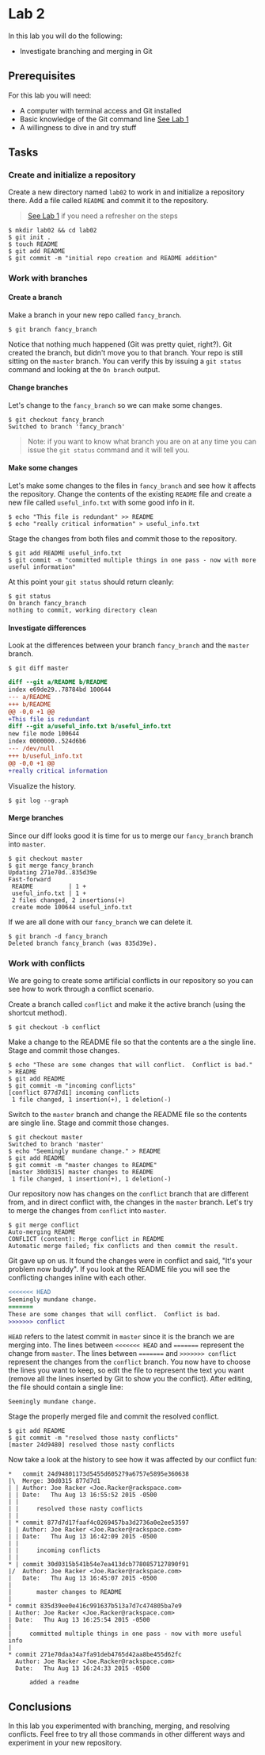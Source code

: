 # Lab 2

In this lab you will do the following:
* Investigate branching and merging in Git

## Prerequisites
For this lab you will need:
* A computer with terminal access and Git installed
* Basic knowledge of the Git command line [See Lab 1](lab01.md)
* A willingness to dive in and try stuff

## Tasks

### Create and initialize a repository
Create a new directory named `lab02` to work in and initialize a repository there.  Add a file called `README` and commit it to the repository.

> [See Lab 1](lab01.md) if you need a refresher on the steps

```console
$ mkdir lab02 && cd lab02
$ git init .
$ touch README
$ git add README
$ git commit -m "initial repo creation and README addition"
```

### Work with branches
#### Create a branch
Make a branch in your new repo called `fancy_branch`.
```console
$ git branch fancy_branch
```

Notice that nothing much happened (Git was pretty quiet, right?).  Git created the branch, but didn't move you to that branch.  Your repo is still sitting on the `master` branch.  You can verify this by issuing a `git status` command and looking at the `On branch` output.

#### Change branches
Let's change to the `fancy_branch` so we can make some changes.
```console
$ git checkout fancy_branch
Switched to branch 'fancy_branch'
```
>Note: if you want to know what branch you are on at any time you can issue the `git status` command and it will tell you.

#### Make some changes
Let's make some changes to the files in `fancy_branch` and see how it affects the repository.  Change the contents of the existing `README` file and create a new file called `useful_info.txt` with some good info in it.
```console
$ echo "This file is redundant" >> README
$ echo "really critical information" > useful_info.txt
```

Stage the changes from both files and commit those to the repository.
```console
$ git add README useful_info.txt
$ git commit -m "committed multiple things in one pass - now with more useful information"
```

At this point your `git status` should return cleanly:
```console
$ git status
On branch fancy_branch
nothing to commit, working directory clean
```

#### Investigate differences
Look at the differences between your branch `fancy_branch` and the `master` branch.
```console
$ git diff master
```
```diff
diff --git a/README b/README
index e69de29..78784bd 100644
--- a/README
+++ b/README
@@ -0,0 +1 @@
+This file is redundant
diff --git a/useful_info.txt b/useful_info.txt
new file mode 100644
index 0000000..524d6b6
--- /dev/null
+++ b/useful_info.txt
@@ -0,0 +1 @@
+really critical information
```

Visualize the history.
```console
$ git log --graph
```

#### Merge branches
Since our diff looks good it is time for us to merge our `fancy_branch` branch into `master`.
```console
$ git checkout master
$ git merge fancy_branch
Updating 271e70d..835d39e
Fast-forward
 README          | 1 +
 useful_info.txt | 1 +
 2 files changed, 2 insertions(+)
 create mode 100644 useful_info.txt
```

If we are all done with our `fancy_branch` we can delete it.
```console
$ git branch -d fancy_branch
Deleted branch fancy_branch (was 835d39e).
```

### Work with conflicts
We are going to create some artificial conflicts in our repository so you can see how to  work through a conflict scenario.

Create a branch called `conflict` and make it the active branch (using the shortcut method).
```console
$ git checkout -b conflict
```

Make a change to the README file so that the contents are a the single line.  Stage and commit those changes.
```console
$ echo "These are some changes that will conflict.  Conflict is bad." > README
$ git add README
$ git commit -m "incoming conflicts"
[conflict 877d7d1] incoming conflicts
 1 file changed, 1 insertion(+), 1 deletion(-)
```

Switch to the `master` branch and change the README file so the contents are single line.  Stage and commit those changes.
```console
$ git checkout master
Switched to branch 'master'
$ echo "Seemingly mundane change." > README
$ git add README
$ git commit -m "master changes to README"
[master 30d0315] master changes to README
 1 file changed, 1 insertion(+), 1 deletion(-)
```

Our repository now has changes on the `conflict` branch that are different from, and in direct conflict with, the changes in the `master` branch.  Let's try to merge the changes from `conflict` into `master`.
```console
$ git merge conflict
Auto-merging README
CONFLICT (content): Merge conflict in README
Automatic merge failed; fix conflicts and then commit the result.
```

Git gave up on us.  It found the changes were in conflict and said, "It's your problem now buddy".  If you look at the README file you will see the conflicting changes inline with each other.
```diff
<<<<<<< HEAD
Seemingly mundane change.
=======
These are some changes that will conflict.  Conflict is bad.
>>>>>>> conflict
```

`HEAD` refers to the latest commit in `master` since it is the branch we are merging into.  The lines between `<<<<<<< HEAD` and `=======` represent the change from `master`.  The lines between `=======` and `>>>>>>> conflict` represent the changes from the `conflict` branch. You now have to choose the lines you want to keep, so edit the file to represent the text you want (remove all the lines inserted by Git to show you the conflict).  After editing, the file should contain a single line:
```
Seemingly mundane change.
```

Stage the properly merged file and commit the resolved conflict.
```console
$ git add README
$ git commit -m "resolved those nasty conflicts"
[master 24d9480] resolved those nasty conflicts
```


Now take a look at the history to see how it was affected by our conflict fun:
```console
*   commit 24d94801173d5455d605279a6757e5895e360638
|\  Merge: 30d0315 877d7d1
| | Author: Joe Racker <Joe.Racker@rackspace.com>
| | Date:   Thu Aug 13 16:55:52 2015 -0500
| |
| |     resolved those nasty conflicts
| |
| * commit 877d7d17faaf4c0269457ba3d2736a0e2ee53597
| | Author: Joe Racker <Joe.Racker@rackspace.com>
| | Date:   Thu Aug 13 16:42:09 2015 -0500
| |
| |     incoming conflicts
| |
* | commit 30d0315b541b54e7ea413dcb7780857127890f91
|/  Author: Joe Racker <Joe.Racker@rackspace.com>
|   Date:   Thu Aug 13 16:45:07 2015 -0500
|
|       master changes to README
|  
* commit 835d39ee0e416c991637b513a7d7c474805ba7e9
| Author: Joe Racker <Joe.Racker@rackspace.com>
| Date:   Thu Aug 13 16:25:54 2015 -0500
|
|     committed multiple things in one pass - now with more useful info
|  
* commit 271e70daa34a7fa91deb4765d42aa8be455d62fc
  Author: Joe Racker <Joe.Racker@rackspace.com>
  Date:   Thu Aug 13 16:24:33 2015 -0500

      added a readme
```

## Conclusions
In this lab you experimented with branching, merging, and resolving conflicts.  Feel free to try all those commands in other different ways and experiment in your new repository.
